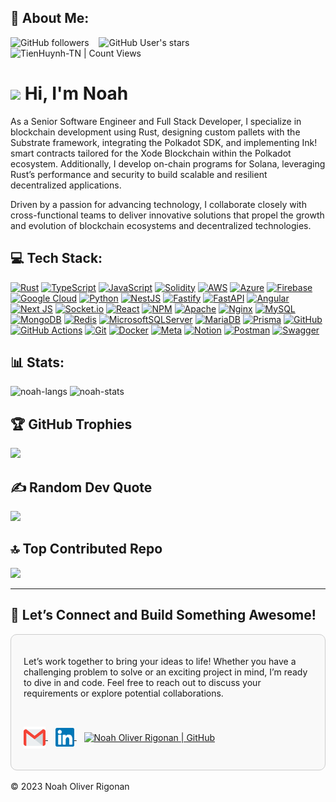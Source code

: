 ## 💫 About Me:
<img alt="GitHub followers" src="https://img.shields.io/github/followers/tienhuynh-tn?style=social"> &nbsp;&nbsp; <img alt="GitHub User's stars" src="https://img.shields.io/github/stars/tienhuynh-tn?style=social"> &nbsp;&nbsp; <img alt="TienHuynh-TN | Count Views" src="https://enemo786q3svfle.m.pipedream.net" />

# <img src="https://raw.githubusercontent.com/nixin72/nixin72/master/wave.gif" width="35px"></img> Hi, I'm Noah
As a Senior Software Engineer and Full Stack Developer, I specialize in blockchain development using Rust, designing custom pallets with the Substrate framework, integrating the Polkadot SDK, and implementing Ink! smart contracts tailored for the Xode Blockchain within the Polkadot ecosystem. Additionally, I develop on-chain programs for Solana, leveraging Rust’s performance and security to build scalable and resilient decentralized applications.

Driven by a passion for advancing technology, I collaborate closely with cross-functional teams to deliver innovative solutions that propel the growth and evolution of blockchain ecosystems and decentralized technologies.

## 💻 Tech Stack:
[![Rust](https://img.shields.io/badge/rust-%23000000.svg?style=for-the-badge&logo=rust&logoColor=white)](https://www.rust-lang.org/) 
[![TypeScript](https://img.shields.io/badge/typescript-%23007ACC.svg?style=for-the-badge&logo=typescript&logoColor=white)](https://www.typescriptlang.org/) 
[![JavaScript](https://img.shields.io/badge/javascript-%23323330.svg?style=for-the-badge&logo=javascript&logoColor=%23F7DF1E)](https://developer.mozilla.org/en-US/docs/Web/JavaScript) 
[![Solidity](https://img.shields.io/badge/Solidity-%23363636.svg?style=for-the-badge&logo=solidity&logoColor=white)](https://soliditylang.org/) 
[![AWS](https://img.shields.io/badge/AWS-%23FF9900.svg?style=for-the-badge&logo=amazon-aws&logoColor=white)](https://aws.amazon.com/) 
[![Azure](https://img.shields.io/badge/azure-%230072C6.svg?style=for-the-badge&logo=microsoftazure&logoColor=white)](https://azure.microsoft.com/) 
[![Firebase](https://img.shields.io/badge/firebase-%23039BE5.svg?style=for-the-badge&logo=firebase)](https://firebase.google.com/) 
[![Google Cloud](https://img.shields.io/badge/GoogleCloud-%234285F4.svg?style=for-the-badge&logo=google-cloud&logoColor=white)](https://cloud.google.com/) 
[![Python](https://img.shields.io/badge/python-3670A0?style=for-the-badge&logo=python&logoColor=ffdd54)](https://www.python.org/) 
[![NestJS](https://img.shields.io/badge/nestjs-%23E0234E.svg?style=for-the-badge&logo=nestjs&logoColor=white)](https://nestjs.com/) 
[![Fastify](https://img.shields.io/badge/fastify-%23000000.svg?style=for-the-badge&logo=fastify&logoColor=white)](https://fastify.dev/) 
[![FastAPI](https://img.shields.io/badge/FastAPI-005571?style=for-the-badge&logo=fastapi)](https://fastapi.tiangolo.com/) 
[![Angular](https://img.shields.io/badge/angular-%23DD0031.svg?style=for-the-badge&logo=angular&logoColor=white)](https://angular.io/) 
[![Next JS](https://img.shields.io/badge/Next-black?style=for-the-badge&logo=next.js&logoColor=white)](https://nextjs.org/) 
[![Socket.io](https://img.shields.io/badge/Socket.io-black?style=for-the-badge&logo=socket.io&badgeColor=010101)](https://socket.io/) 
[![React](https://img.shields.io/badge/react-%2320232a.svg?style=for-the-badge&logo=react&logoColor=%2361DAFB)](https://react.dev/) 
[![NPM](https://img.shields.io/badge/NPM-%23CB3837.svg?style=for-the-badge&logo=npm&logoColor=white)](https://www.npmjs.com/) 
[![Apache](https://img.shields.io/badge/apache-%23D42029.svg?style=for-the-badge&logo=apache&logoColor=white)](https://httpd.apache.org/) 
[![Nginx](https://img.shields.io/badge/nginx-%23009639.svg?style=for-the-badge&logo=nginx&logoColor=white)](https://nginx.org/) 
[![MySQL](https://img.shields.io/badge/mysql-4479A1.svg?style=for-the-badge&logo=mysql&logoColor=white)](https://www.mysql.com/) 
[![MongoDB](https://img.shields.io/badge/MongoDB-%234ea94b.svg?style=for-the-badge&logo=mongodb&logoColor=white)](https://www.mongodb.com/) 
[![Redis](https://img.shields.io/badge/redis-%23DD0031.svg?style=for-the-badge&logo=redis&logoColor=white)](https://redis.io/) 
[![MicrosoftSQLServer](https://img.shields.io/badge/Microsoft%20SQL%20Server-CC2927?style=for-the-badge&logo=microsoft%20sql%20server&logoColor=white)](https://www.microsoft.com/en-us/sql-server) 
[![MariaDB](https://img.shields.io/badge/MariaDB-003545?style=for-the-badge&logo=mariadb&logoColor=white)](https://mariadb.org/) 
[![Prisma](https://img.shields.io/badge/Prisma-3982CE?style=for-the-badge&logo=Prisma&logoColor=white)](https://www.prisma.io/) 
[![GitHub](https://img.shields.io/badge/github-%23121011.svg?style=for-the-badge&logo=github&logoColor=white)](https://github.com/) 
[![GitHub Actions](https://img.shields.io/badge/github%20actions-%232671E5.svg?style=for-the-badge&logo=githubactions&logoColor=white)](https://github.com/features/actions) 
[![Git](https://img.shields.io/badge/git-%23F05033.svg?style=for-the-badge&logo=git&logoColor=white)](https://git-scm.com/) 
[![Docker](https://img.shields.io/badge/docker-%230db7ed.svg?style=for-the-badge&logo=docker&logoColor=white)](https://www.docker.com/) 
[![Meta](https://img.shields.io/badge/Meta-%230467DF.svg?style=for-the-badge&logo=Meta&logoColor=white)](https://about.meta.com/) 
[![Notion](https://img.shields.io/badge/Notion-%23000000.svg?style=for-the-badge&logo=notion&logoColor=white)](https://www.notion.so/) 
[![Postman](https://img.shields.io/badge/Postman-FF6C37?style=for-the-badge&logo=postman&logoColor=white)](https://www.postman.com/) 
[![Swagger](https://img.shields.io/badge/-Swagger-%23Clojure?style=for-the-badge&logo=swagger&logoColor=white)](https://swagger.io/)


## 📊 Stats:
<div>
<img height="175m" src="https://github-readme-stats.vercel.app/api/top-langs/?username=oliverrigonan&layout=compact&show_icon=true&theme=algolia" alt="noah-langs"/>
<img height="175m" src="https://github-readme-stats.vercel.app/api/?username=oliverrigonan&layout=compact&show_icon=true&rank_icon=github&theme=algolia" alt="noah-stats"/>
</div>

## 🏆 GitHub Trophies
![](https://github-profile-trophy.vercel.app/?username=oliverrigonan&theme=gruvbox&no-frame=true&no-bg=false&margin-w=4)

## ✍️ Random Dev Quote
![](https://quotes-github-readme.vercel.app/api?type=horizontal&theme=tokyonight)

## 🔝 Top Contributed Repo
![](https://github-contributor-stats.vercel.app/api?username=oliverrigonan&limit=5&theme=algolia&combine_all_yearly_contributions=true)

---

## 🤝 Let’s Connect and Build Something Awesome!

<div style="border: 1px solid #ccc; border-radius: 10px; padding: 20px; background-color: #f9f9f9;">

Let’s work together to bring your ideas to life! Whether you have a challenging problem to solve or an exciting project in mind, I’m ready to dive in and code. Feel free to reach out to discuss your requirements or explore potential collaborations.

<br />

<p>
  <a href="mailto:oliverrigonan@gmail.com">
    <img align="center" alt="Noah Oliver Rigonan | Gmail" width="35px" src="https://github.com/SatYu26/SatYu26/blob/master/Assets/Gmail.svg" />
  </a> &nbsp;&nbsp; 
  <a href="https://www.linkedin.com/in/noaholiverrigonan" target="_blank">
    <img align="center" alt="Noah Oliver Rigonan | LinkedIn" width="30px" src="https://github.com/SatYu26/SatYu26/blob/master/Assets/Linkedin.svg" />
  </a> &nbsp;&nbsp;
  <a href="https://profile-summary-for-github.herokuapp.com/user/oliverrigonan" target="_blank">
    <img align="center" alt="Noah Oliver Rigonan | GitHub" width="32px" src="https://upload.wikimedia.org/wikipedia/commons/thumb/a/ae/Github-desktop-logo-symbol.svg/1024px-Github-desktop-logo-symbol.svg.png" />
  </a>
</p>

</div>

<br />

<div>
  &copy; 2023 Noah Oliver Rigonan
</div>
